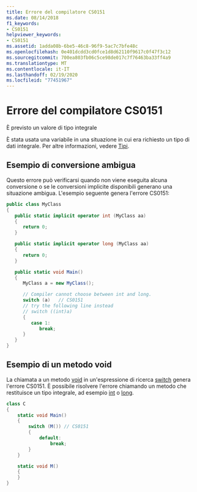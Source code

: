 ```yaml
---
title: Errore del compilatore CS0151
ms.date: 08/14/2018
f1_keywords:
- CS0151
helpviewer_keywords:
- CS0151
ms.assetid: 1adda08b-6be5-46c8-96f9-5ac7c7bfe48c
ms.openlocfilehash: 0e401dcdd3cd0fce1d8d62110f9617c0f47f3c12
ms.sourcegitcommit: 700ea803fb06c5ce98de017c7f76463ba33ff4a9
ms.translationtype: MT
ms.contentlocale: it-IT
ms.lasthandoff: 02/19/2020
ms.locfileid: "77451967"
---
```

# <a name="compiler-error-cs0151"></a>Errore del compilatore CS0151

È previsto un valore di tipo integrale

È stata usata una variabile in una situazione in cui era richiesto un tipo di dati integrale. Per altre informazioni, vedere [Tipi](../../programming-guide/types/index.md).

## <a name="example-of-ambiguous-conversion"></a>Esempio di conversione ambigua

Questo errore può verificarsi quando non viene eseguita alcuna conversione o se le conversioni implicite disponibili generano una situazione ambigua. L'esempio seguente genera l'errore CS0151:

```csharp
public class MyClass
{
   public static implicit operator int (MyClass aa)
   {
      return 0;
   }

   public static implicit operator long (MyClass aa)
   {
      return 0;
   }

   public static void Main()
   {
      MyClass a = new MyClass();

      // Compiler cannot choose between int and long.
      switch (a)   // CS0151
      // try the following line instead
      // switch ((int)a)
      {
         case 1:
            break;
      }
   }
}
```

## <a name="example-of-void-method"></a>Esempio di un metodo void

La chiamata a un metodo [void](../builtin-types/void.md) in un'espressione di ricerca [switch](../keywords/switch.md) genera l'errore CS0151. È possibile risolvere l'errore chiamando un metodo che restituisce un tipo integrale, ad esempio [int](../builtin-types/integral-numeric-types.md) o [long](../builtin-types/integral-numeric-types.md).

```csharp
class C
{
    static void Main()
    {
        switch (M()) // CS0151
        {
            default:
                break;
        }
    }

    static void M()
    {
    }
}
```
